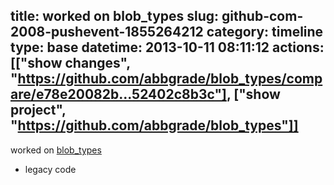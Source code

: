 title: worked on blob_types
slug: github-com-2008-pushevent-1855264212
category: timeline
type: base
datetime: 2013-10-11 08:11:12
actions: [["show changes", "https://github.com/abbgrade/blob_types/compare/e78e20082b...52402c8b3c"], ["show project", "https://github.com/abbgrade/blob_types"]]
---
worked on [blob_types](https://github.com/abbgrade/blob_types)

 - legacy code
